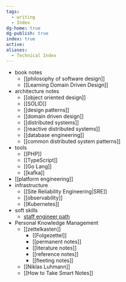 ```yaml
---
tags:
  - writing
  - Index
dg-home: true
dg-publish: true
index: true
active: 
aliases:
  - Technical Index
---
```

- book notes
	- [[philosophy of software design]]
	- [[Learning Domain Driven Design]]
- architecture notes 
	- [[object oriented design]]
	- [[SOLID]]
	- [[design patterns]]
	- [[domain driven design]]
	- [[distributed systems]]
	- [[reactive distributed systems]]
	- [[database engineering]]
	- [[common distributed system patterns]]
- tools
	- [[PHP]]
	- [[TypeScript]]
	- [[Go Lang]]
	- [[kafka]]
- [[platform engineering]]
- infrastructure
	- [[Site Reliability Engineering|SRE]]
	- [[observability]]
	- [[Kubernetes]]
- soft skills
	- [staff engineer path](https://www.ebooks.com/en-de/book/210670147/the-staff-engineer-s-path/tanya-reilly/) 
- Personal Knowledge Management
	- [[zettelkasten]]
		-  [[Folgezettel]]
		- [[permanent notes]]
		- [[literature notes]]
		- [[reference notes]]
		- [[fleeting notes]]
	- [[Niklas Luhmann]]
	- [[How to Take Smart Notes]]